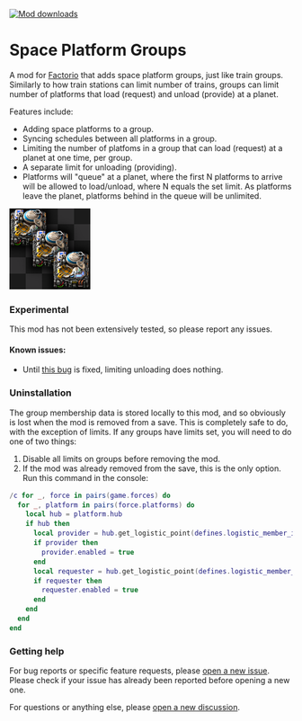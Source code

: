 [![Mod downloads](https://img.shields.io/badge/dynamic/json?color=orange&label=Factorio&query=downloads_count&suffix=%20downloads&url=https%3A%2F%2Fmods.factorio.com%2Fapi%2Fmods%2Fspace_platform_groups)](https://mods.factorio.com/mod/space_platform_groups)

# Space Platform Groups

A mod for [Factorio](https://factorio.com/) that adds space platform groups,
just like train groups. Similarly to how train stations can limit number of
trains, groups can limit number of platforms that load (request) and unload
(provide) at a planet.

Features include:

* Adding space platforms to a group.
* Syncing schedules between all platforms in a group.
* Limiting the number of platfoms in a group that can load (request) at a
  planet at one time, per group.
* A separate limit for unloading (providing).
* Platforms will "queue" at a planet, where the first N platforms to arrive
  will be allowed to load/unload, where N equals the set limit. As platforms
  leave the planet, platforms behind in the queue will be unlimited.

![Thumbnail](https://raw.githubusercontent.com/Rycieos/factorio-space-platform-groups/main/thumbnail.png)

### Experimental

This mod has not been extensively tested, so please report any issues.

#### Known issues:

* Until [this bug](https://forums.factorio.com/viewtopic.php?t=131263) is
  fixed, limiting unloading does nothing.

### Uninstallation

The group membership data is stored locally to this mod, and so obviously is
lost when the mod is removed from a save. This is completely safe to do, with
the exception of limits. If any groups have limits set, you will need to do one
of two things:

1. Disable all limits on groups before removing the mod.
2. If the mod was already removed from the save, this is the only option. Run
   this command in the console:

```lua
/c for _, force in pairs(game.forces) do
  for _, platform in pairs(force.platforms) do
    local hub = platform.hub
    if hub then
      local provider = hub.get_logistic_point(defines.logistic_member_index.space_platform_hub_provider)
      if provider then
        provider.enabled = true
      end
      local requester = hub.get_logistic_point(defines.logistic_member_index.space_platform_hub_requester)
      if requester then
        requester.enabled = true
      end
    end
  end
end
```

### Getting help

For bug reports or specific feature requests, please [open a new
issue](https://github.com/Rycieos/factorio-space-platform-groups/issues/new/choose).
Please check if your issue has already been reported before opening a new one.

For questions or anything else, please [open a new
discussion](https://github.com/Rycieos/factorio-space-platform-groups/discussions/new/choose).
